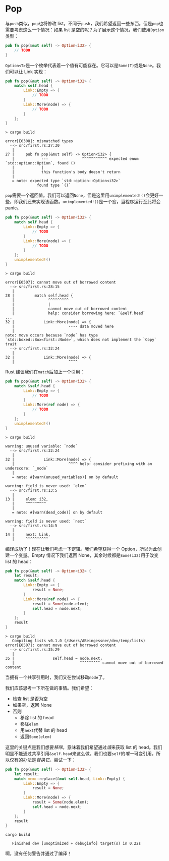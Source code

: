 # Pop

与`push`类似，`pop`也将修改 list。不同于`push`，我们希望返回一些东西。但是`pop`也需要考虑这么一个情况：如果 list 是空的呢？为了展示这个情况，我们使用`Option`类型：

```rust
pub fn pop(&mut self) -> Option<i32> {
    // TODO
}
```

`Option<T>`是一个枚举代表着一个值有可能存在。它可以是`Some(T)`或是`None`。我们可以让 Link 实现：

```rust
pub fn pop(&mut self) -> Option<i32> {
    match self.head {
        Link::Empty => {
            // TODO
        }
        Link::More(node) => {
            // TODO
        }
    };
}
```

```null
> cargo build

error[E0308]: mismatched types
  --> src/first.rs:27:30
   |
27 |     pub fn pop(&mut self) -> Option<i32> {
   |            ---               ^^^^^^^^^^^ expected enum `std::option::Option`, found ()
   |            |
   |            this function's body doesn't return
   |
   = note: expected type `std::option::Option<i32>`
              found type `()`
```

`pop`需要一个返回值。我们可以返回`None`，但是这里用`unimplemented!()`会更好一些，即我们还未实现该函数。`unimplemented!()`是一个宏，当程序运行至此将会 panic。

```rust
pub fn pop(&mut self) -> Option<i32> {
    match self.head {
        Link::Empty => {
            // TODO
        }
        Link::More(node) => {
            // TODO
        }
    };
    unimplemented!()
}
```

```null
> cargo build

error[E0507]: cannot move out of borrowed content
  --> src/first.rs:28:15
   |
28 |         match self.head {
   |               ^^^^^^^^^
   |               |
   |               cannot move out of borrowed content
   |               help: consider borrowing here: `&self.head`
...
32 |             Link::More(node) => {
   |                        ---- data moved here
   |
note: move occurs because `node` has type `std::boxed::Box<first::Node>`, which does not implement the `Copy` trait
  --> src/first.rs:32:24
   |
32 |             Link::More(node) => {
   |                        ^^^^
```

Rust 建议我们在`match`后加上一个引用：

```rust
pub fn pop(&mut self) -> Option<i32> {
    match &self.head {
        Link::Empty => {
            // TODO
        }
        Link::More(ref node) => {
            // TODO
        }
    };
    unimplemented!()
}
```

```null
> cargo build

warning: unused variable: `node`
  --> src/first.rs:32:24
   |
32 |             Link::More(node) => {
   |                        ^^^^ help: consider prefixing with an underscore: `_node`
   |
   = note: #[warn(unused_variables)] on by default

warning: field is never used: `elem`
  --> src/first.rs:13:5
   |
13 |     elem: i32,
   |     ^^^^^^^^^
   |
   = note: #[warn(dead_code)] on by default

warning: field is never used: `next`
  --> src/first.rs:14:5
   |
14 |     next: Link,
   |     ^^^^^^^^^^
```

编译成功了！现在让我们考虑一下逻辑。我们希望获得一个 Option，所以为此创建一个变量。Empty 情况下我们返回 None，其余时候都是`Some(i32)`用于改变 list 的 head：

```rust
pub fn pop(&mut self) -> Option<i32> {
    let result;
    match &self.head {
        Link::Empty => {
            result = None;
        }
        Link::More(ref node) => {
            result = Some(node.elem);
            self.head = node.next;
        }
    };
    result
}
```

```null
> cargo build
   Compiling lists v0.1.0 (/Users/ABeingessner/dev/temp/lists)
error[E0507]: cannot move out of borrowed content
  --> src/first.rs:35:29
   |
35 |                 self.head = node.next;
   |                             ^^^^^^^^^ cannot move out of borrowed content

```

当拥有一个共享引用时，我们又在尝试移动`node`了。

我们应该思考一下所在做的事情。我们希望：

- 检查 list 是否为空
- 如果空，返回 None
- 否则
  - 移除 list 的 head
  - 移除`elem`
  - 用`next`代替 list 的 head
  - 返回`Some(elem)`

这里的关键点是我们想要*移除*，意味着我们希望通过*值*来获取 list 的 head。我们明显不能通过共享引用`&self.head`来这么做。我们也要`self`的*唯一*可变引用，所以仅有的办法是*替换它*。尝试一下：

```rust
pub fn pop(&mut self) -> Option<i32> {
    let result;
    match mem::replace(&mut self.head, Link::Empty) {
        Link::Empty => {
            result = None;
        }
        Link::More(node) => {
            result = Some(node.elem);
            self.head = node.next;
        }
    };
    result
}
```

```null
cargo build

   Finished dev [unoptimized + debuginfo] target(s) in 0.22s
```

啊，没有任何警告并通过了编译！
